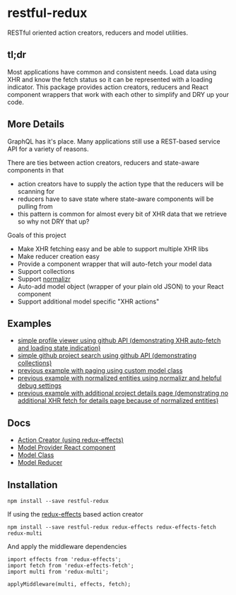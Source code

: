 # restful-redux
RESTful oriented action creators, reducers and model utilities.

## tl;dr
Most applications have common and consistent needs.  Load data using XHR and know the fetch status so it can be represented with a loading indicator.  This package provides action creators, reducers and React component wrappers that work with each other to simplify and DRY up your code.

## More Details
GraphQL has it's place.  Many applications still use a REST-based service API for a variety of reasons.

There are ties between action creators, reducers and state-aware components in that

* action creators have to supply the action type that the reducers will be scanning for
* reducers have to save state where state-aware components will be pulling from
* this pattern is common for almost every bit of XHR data that we retrieve so why not DRY that up?

Goals of this project

* Make XHR fetching easy and be able to support multiple XHR libs
* Make reducer creation easy
* Provide a component wrapper that will auto-fetch your model data
* Support collections
* Support [normalizr](https://github.com/paularmstrong/normalizr)
* Auto-add model object (wrapper of your plain old JSON) to your React component
* Support additional model specific "XHR actions"


## Examples

* [simple profile viewer using github API (demonstrating XHR auto-fetch and loading state indication)](./examples/01-github-profile-viewer)
* [simple github project search using github API (demonstrating collections)](./examples/02-github-project-search)
* [previous example with paging using custom model class](./examples/03-github-paged-project-search)
* [previous example with normalized entities using normalizr and helpful debug settings](./examples/04-normalizr-github-paged-project-search)
* [previous example with additional project details page (demonstrating no additional XHR fetch for details page because of normalized entities) ](./examples/05-normalizr-github-paged-project-search-and-viewer)


## Docs
* [Action Creator (using redux-effects)](./docs/action-creator.md)
* [Model Provider React component](./docs/model-provider.md)
* [Model Class](./docs/model.md)
* [Model Reducer](./docs/model-reducer.md)


## Installation
```
npm install --save restful-redux
```
If using the [redux-effects](https://github.com/redux-effects/redux-effects) based action creator
```
npm install --save restful-redux redux-effects redux-effects-fetch redux-multi
```

And apply the middleware dependencies
```
import effects from 'redux-effects';
import fetch from 'redux-effects-fetch';
import multi from 'redux-multi';

applyMiddleware(multi, effects, fetch);
```
